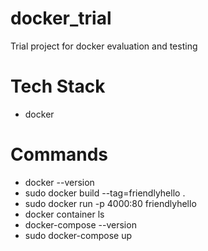# docker_trial
Trial project for docker evaluation and testing

# Tech Stack
 - docker
 
# Commands
 - docker --version
 - sudo docker build --tag=friendlyhello .
 - sudo docker run -p 4000:80 friendlyhello
 - docker container ls
 - docker-compose --version
 - sudo docker-compose up
 